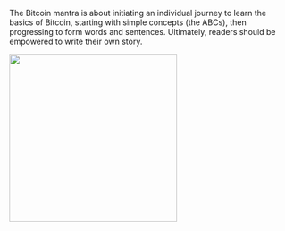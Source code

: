 The Bitcoin mantra is about initiating an individual journey to learn the basics of Bitcoin, 
starting with simple concepts (the ABCs), then progressing to form words and sentences. 
Ultimately, readers should be empowered to write their own story.

<img src="https://bitcoin-mantra.github.io/blogs/assets/img/BitcoinMantra.png" width="300" height="300">

